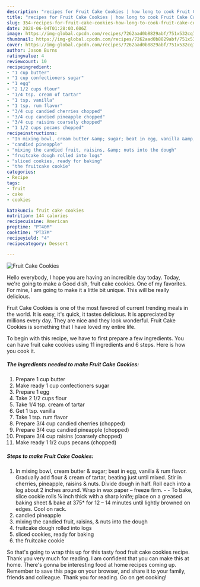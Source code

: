 ```yaml
---
description: "recipes for Fruit Cake Cookies | how long to cook Fruit Cake Cookies"
title: "recipes for Fruit Cake Cookies | how long to cook Fruit Cake Cookies"
slug: 354-recipes-for-fruit-cake-cookies-how-long-to-cook-fruit-cake-cookies
date: 2020-06-04T01:28:03.606Z
image: https://img-global.cpcdn.com/recipes/7262aad0b8829abf/751x532cq70/fruit-cake-cookies-recipe-main-photo.jpg
thumbnail: https://img-global.cpcdn.com/recipes/7262aad0b8829abf/751x532cq70/fruit-cake-cookies-recipe-main-photo.jpg
cover: https://img-global.cpcdn.com/recipes/7262aad0b8829abf/751x532cq70/fruit-cake-cookies-recipe-main-photo.jpg
author: Jason Burns
ratingvalue: 4
reviewcount: 10
recipeingredient:
- "1 cup butter"
- "1 cup confectioners sugar"
- "1 egg"
- "2 1/2 cups flour"
- "1/4 tsp. cream of tartar"
- "1 tsp. vanilla"
- "1 tsp. rum flavor"
- "3/4 cup candied cherries chopped"
- "3/4 cup candied pineapple chopped"
- "3/4 cup raisins coarsely chopped"
- "1 1/2 cups pecans chopped"
recipeinstructions:
- "In mixing bowl, cream butter &amp; sugar; beat in egg, vanilla &amp; rum flavor. Gradually add flour &amp; cream of tartar, beating just until mixed. Stir in cherries, pineapple, raisins &amp; nuts. Divide dough in half. Roll each into a log about 2 inches around. Wrap in wax paper – freeze firm.  To bake, slice cookie rolls ¼ inch thick with a sharp knife; place on a greased baking sheet &amp; bake at 375* for 12 – 14 minutes until lightly browned on edges. Cool on rack."
- "candied pineapple"
- "mixing the candied fruit, raisins, &amp; nuts into the dough"
- "fruitcake dough rolled into logs"
- "sliced cookies, ready for baking"
- "the fruitcake cookie"
categories:
- Recipe
tags:
- fruit
- cake
- cookies

katakunci: fruit cake cookies 
nutrition: 144 calories
recipecuisine: American
preptime: "PT40M"
cooktime: "PT37M"
recipeyield: "4"
recipecategory: Dessert

---
```



![Fruit Cake Cookies](https://img-global.cpcdn.com/recipes/7262aad0b8829abf/751x532cq70/fruit-cake-cookies-recipe-main-photo.jpg)

Hello everybody, I hope you are having an incredible day today. Today, we're going to make a Good dish, fruit cake cookies. One of my favorites. For mine, I am going to make it a little bit unique. This will be really delicious.

Fruit Cake Cookies is one of the most favored of current trending meals in the world. It is easy, it's quick, it tastes delicious. It is appreciated by millions every day. They are nice and they look wonderful. Fruit Cake Cookies is something that I have loved my entire life.




To begin with this recipe, we have to first prepare a few ingredients. You can have fruit cake cookies using 11 ingredients and 6 steps. Here is how you cook it.

<!--inarticleads1-->

##### The ingredients needed to make Fruit Cake Cookies:

1. Prepare 1 cup butter
1. Make ready 1 cup confectioners sugar
1. Prepare 1 egg
1. Take 2 1/2 cups flour
1. Take 1/4 tsp. cream of tartar
1. Get 1 tsp. vanilla
1. Take 1 tsp. rum flavor
1. Prepare 3/4 cup candied cherries (chopped)
1. Prepare 3/4 cup candied pineapple (chopped)
1. Prepare 3/4 cup raisins (coarsely chopped)
1. Make ready 1 1/2 cups pecans (chopped)




<!--inarticleads2-->

##### Steps to make Fruit Cake Cookies:

1. In mixing bowl, cream butter &amp; sugar; beat in egg, vanilla &amp; rum flavor. Gradually add flour &amp; cream of tartar, beating just until mixed. Stir in cherries, pineapple, raisins &amp; nuts. Divide dough in half. Roll each into a log about 2 inches around. Wrap in wax paper – freeze firm. -  - To bake, slice cookie rolls ¼ inch thick with a sharp knife; place on a greased baking sheet &amp; bake at 375* for 12 – 14 minutes until lightly browned on edges. Cool on rack.
1. candied pineapple
1. mixing the candied fruit, raisins, &amp; nuts into the dough
1. fruitcake dough rolled into logs
1. sliced cookies, ready for baking
1. the fruitcake cookie




So that's going to wrap this up for this tasty food fruit cake cookies recipe. Thank you very much for reading. I am confident that you can make this at home. There's gonna be interesting food at home recipes coming up. Remember to save this page on your browser, and share it to your family, friends and colleague. Thank you for reading. Go on get cooking!
